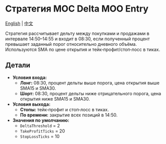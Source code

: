 # Стратегия MOC Delta MOO Entry
[English](README.md) | [中文](README_cn.md)

Стратегия рассчитывает дельту между покупками и продажами в интервале 14:50–14:55 и входит в 08:30, если полученный процент превышает заданный порог относительно дневного объёма. Используются SMA по цене открытия и тейк‑профит/стоп‑лосс в тиках.

## Детали

- **Условия входа:**
  - **Лонг:** 08:30, процент дельты выше порога, цена открытия выше SMA15 и SMA30.
  - **Шорт:** 08:30, процент дельты ниже отрицательного порога, цена открытия ниже SMA15 и SMA30.
- **Условия выхода:**
  - **Стопы:** тейк‑профит и стоп‑лосс в тиках.
  - **По времени:** закрытие всех позиций в 14:50.
- **Значения по умолчанию:**
  - `DeltaThreshold` = 2
  - `TakeProfitTicks` = 20
  - `StopLossTicks` = 10
